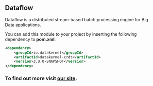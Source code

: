 ## Dataflow

Dataflow is a distributed stream-based batch processing engine for Big Data applications. 

You can add this module to your project by inserting the following dependency to **pom.xml**:

```xml
<dependency>
    <groupId>io.datakernel</groupId>
    <artifactId>datakernel-crdt</artifactId>
    <version>3.0.0-SNAPSHOT</version>
</dependency>
```

### To find out more visit [our site](https://datakernel.io/docs/cloud/dataflow.html).
